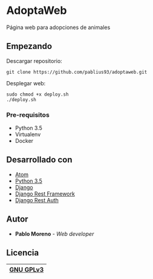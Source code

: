 # AdoptaWeb

Página web para adopciones de animales

## Empezando

Descargar repositorio:

    git clone https://github.com/pablius93/adoptaweb.git

Desplegar web:

    sudo chmod +x deploy.sh
    ./deploy.sh

### Pre-requisitos

- Python 3.5
- Virtualenv
- Docker

## Desarrollado con

- [Atom](https://github.com/atom/atom)
- [Python 3.5](https://www.python.org/)
- [Django](https://www.djangoproject.com/)
- [Django Rest Framework](https://www.django-rest-framework.org/)
- [Django Rest Auth](https://github.com/Tivix/django-rest-auth)


## Autor

* **Pablo Moreno** - *Web developer*

## Licencia

[GNU GPLv3](https://www.gnu.org/licenses/gpl-3.0.en.html) |
------------ |
